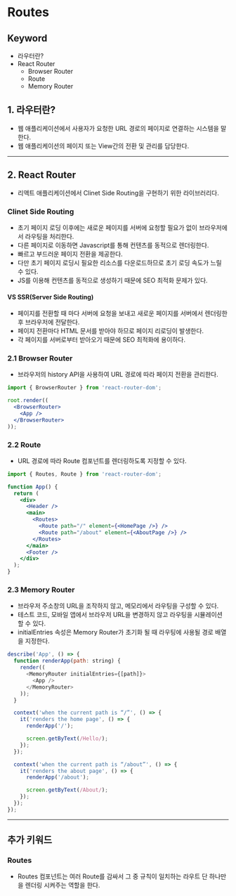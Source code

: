 # Routes

## Keyword

- 라우터란?
- React Router
  - Browser Router
  - Route
  - Memory Router

## 1. 라우터란?

- 웹 애플리케이션에서 사용자가 요청한 URL 경로의 페이지로 연결하는 시스템을 말한다.
- 웹 애플리케이션의 페이지 또는 View간의 전환 및 관리를 담당한다.

---

## 2. React Router

- 리액트 애플리케이션에서 Clinet Side Routing을 구현하기 위한 라이브러리다.

### Clinet Side Routing

- 초기 페이지 로딩 이후에는 새로운 페이지를 서버에 요청할 필요가 없이 브라우저에서 라우팅을 처리한다.
- 다른 페이지로 이동하면 Javascript를 통해 컨텐츠를 동적으로 렌더링한다.
- 빠르고 부드러운 페이지 전환을 제공한다.
- 다만 초기 페이지 로딩시 필요한 리소스를 다운로드하므로 초기 로딩 속도가 느릴 수 있다.
- JS를 이용해 컨텐츠를 동적으로 생성하기 때문에 SEO 최적화 문제가 있다.

#### VS SSR(Server Side Routing)

- 페이지를 전환할 때 마다 서버에 요청을 보내고 새로운 페이지를 서버에서 렌더링한 후 브라우저에 전달한다.
- 페이지 전환마다 HTML 문서를 받아야 하므로 페이지 리로딩이 발생한다.
- 각 페이지를 서버로부터 받아오기 때문에 SEO 최적화에 용이하다.

### 2.1 Browser Router

- 브라우저의 history API을 사용하여 URL 경로에 따라 페이지 전환을 관리한다.

```jsx
import { BrowserRouter } from 'react-router-dom';

root.render((
  <BrowserRouter>
    <App />
  </BrowserRouter>
));
```

### 2.2 Route

- URL 경로에 따라 Route 컴포넌트를 렌더링하도록 지정할 수 있다.

```jsx
import { Routes, Route } from 'react-router-dom';

function App() {
  return (
    <div>
      <Header />
      <main>
        <Routes>
          <Route path="/" element={<HomePage />} />
          <Route path="/about" element={<AboutPage />} />
        </Routes>
      </main>
      <Footer />
    </div>
  );
}
```

### 2.3 Memory Router

- 브라우저 주소창의 URL을 조작하지 않고, 메모리에서 라우팅을 구성할 수 있다.
- 테스트 코드, 모바일 앱에서 브라우저 URL을 변경하지 않고 라우팅을 시뮬레이션 할 수 있다.
- initialEntries 속성은 Memory Router가 초기화 될 때 라우팅에 사용될 경로 배열을 지정한다.

```javascript
describe('App', () => {
  function renderApp(path: string) {
    render((
      <MemoryRouter initialEntries={[path]}>
        <App />
      </MemoryRouter>
    ));
  }

  context('when the current path is “/”', () => {
    it('renders the home page', () => {
      renderApp('/');

      screen.getByText(/Hello/);
    });
  });

  context('when the current path is “/about”', () => {
    it('renders the about page', () => {
      renderApp('/about');

      screen.getByText(/About/);
    });
  });
});
```

---

## 추가 키워드

### Routes

- Routes 컴포넌트는 여러 Route를 감싸서 그 중 규칙이 일치하는 라우트 단 하나만을 렌더링 시켜주는 역할을 한다.

